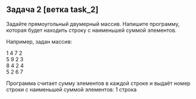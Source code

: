 ## Задача 2 [ветка task_2]

Задайте прямоугольный двумерный массив. 
Напишите программу, которая будет находить строку с наименьшей суммой элементов.

Например, задан массив:

1 4 7 2  
5 9 2 3  
8 4 2 4  
5 2 6 7  

Программа считает сумму элементов в каждой строке и выдаёт номер строки с наименьшей суммой элементов: 1 строка